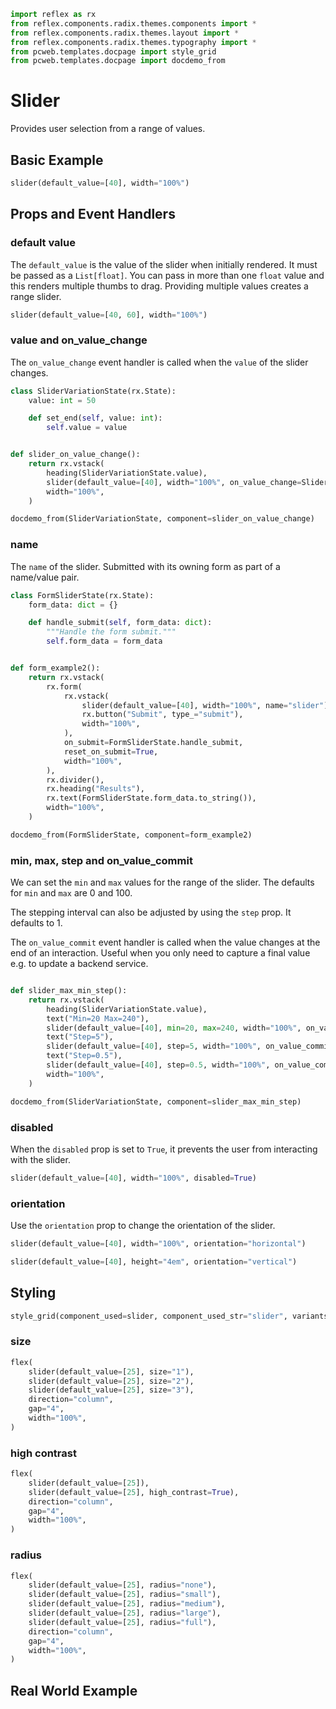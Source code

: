 ```python exec
import reflex as rx
from reflex.components.radix.themes.components import *
from reflex.components.radix.themes.layout import *
from reflex.components.radix.themes.typography import *
from pcweb.templates.docpage import style_grid
from pcweb.templates.docpage import docdemo_from
```


# Slider

Provides user selection from a range of values.

## Basic Example

```python demo
slider(default_value=[40], width="100%")
```



## Props and Event Handlers



### default value

The `default_value` is the value of the slider when initially rendered. It must be passed as a `List[float]`. You can pass in more than one `float` value and this renders multiple thumbs to drag. Providing multiple values creates a range slider.


```python demo
slider(default_value=[40, 60], width="100%")
```


### value and on_value_change

The `on_value_change` event handler is called when the `value` of the slider changes. 

```python exec
class SliderVariationState(rx.State):
    value: int = 50

    def set_end(self, value: int):
        self.value = value


def slider_on_value_change():
    return rx.vstack(
        heading(SliderVariationState.value),
        slider(default_value=[40], width="100%", on_value_change=SliderVariationState.set_end),
        width="100%",
    )
```

```python eval
docdemo_from(SliderVariationState, component=slider_on_value_change)
```


### name

The `name` of the slider. Submitted with its owning form as part of a name/value pair.


```python exec
class FormSliderState(rx.State):
    form_data: dict = {}

    def handle_submit(self, form_data: dict):
        """Handle the form submit."""
        self.form_data = form_data


def form_example2():
    return rx.vstack(
        rx.form(
            rx.vstack(
                slider(default_value=[40], width="100%", name="slider"),
                rx.button("Submit", type_="submit"),
                width="100%",
            ),
            on_submit=FormSliderState.handle_submit,
            reset_on_submit=True,
            width="100%",
        ),
        rx.divider(),
        rx.heading("Results"),
        rx.text(FormSliderState.form_data.to_string()),
        width="100%",
    )
```

```python eval
docdemo_from(FormSliderState, component=form_example2)
```




### min, max, step and on_value_commit

We can set the `min` and `max` values for the range of the slider. The defaults for `min` and `max` are 0 and 100. 

The stepping interval can also be adjusted by using the `step` prop. It defaults to 1.

The `on_value_commit` event handler is called when the value changes at the end of an interaction. Useful when you only need to capture a final value e.g. to update a backend service.

```python exec

def slider_max_min_step():
    return rx.vstack(
        heading(SliderVariationState.value),
        text("Min=20 Max=240"),
        slider(default_value=[40], min=20, max=240, width="100%", on_value_commit=SliderVariationState.set_end),
        text("Step=5"),
        slider(default_value=[40], step=5, width="100%", on_value_commit=SliderVariationState.set_end),
        text("Step=0.5"),
        slider(default_value=[40], step=0.5, width="100%", on_value_commit=SliderVariationState.set_end),
        width="100%",
    )
```

```python eval
docdemo_from(SliderVariationState, component=slider_max_min_step)
```




### disabled

When the `disabled` prop is set to `True`, it prevents the user from interacting with the slider.

```python demo
slider(default_value=[40], width="100%", disabled=True)
```


### orientation

Use the `orientation` prop to change the orientation of the slider.

```python demo
slider(default_value=[40], width="100%", orientation="horizontal")
```

```python demo
slider(default_value=[40], height="4em", orientation="vertical")
```









## Styling

```python eval
style_grid(component_used=slider, component_used_str="slider", variants=["classic", "surface", "soft"], disabled=True, default_value=[40], width="100%",)
```

### size

```python demo
flex(
    slider(default_value=[25], size="1"),
    slider(default_value=[25], size="2"),
    slider(default_value=[25], size="3"),
    direction="column",
    gap="4",
    width="100%",
)
```



### high contrast

```python demo
flex(
    slider(default_value=[25]),
    slider(default_value=[25], high_contrast=True),
    direction="column",
    gap="4",
    width="100%",
)
```


### radius

```python demo
flex(
    slider(default_value=[25], radius="none"),
    slider(default_value=[25], radius="small"),
    slider(default_value=[25], radius="medium"),
    slider(default_value=[25], radius="large"),
    slider(default_value=[25], radius="full"),
    direction="column",
    gap="4",
    width="100%",
)
```



## Real World Example


